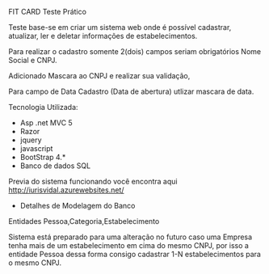 FIT CARD
Teste Prático


Teste base-se em criar um sistema web onde é possível cadastrar, atualizar, ler e deletar informações de estabelecimentos.

Para realizar o cadastro somente 2(dois) campos seriam obrigatórios Nome Social e CNPJ.

Adicionado Mascara ao CNPJ e realizar sua validação,

Para campo de Data Cadastro (Data de abertura) utlizar mascara de data.

Tecnologia Utilizada:
- Asp .net MVC 5
- Razor
- jquery
- javascript
- BootStrap 4.*
- Banco de dados SQL

Previa do sistema funcionando você encontra aqui http://iurisvidal.azurewebsites.net/

* Detalhes de Modelagem do Banco

Entidades
Pessoa,Categoria,Estabelecimento

Sistema está preparado para uma alteração no futuro caso uma Empresa tenha mais de um estabelecimento em cima do mesmo CNPJ, por isso a entidade Pessoa dessa forma consigo cadastrar 1-N estabelecimentos para o mesmo CNPJ.


